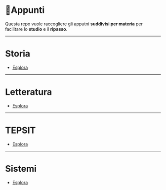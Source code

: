 # 📝Appunti

Questa repo vuole raccogliere gli apputni **suddivisi per materia** per facilitare lo **studio** e il **ripasso**.

---

# Storia

- [Esplora](Storia/index.md)

---

# Letteratura 

- [Esplora](Letteratura/index.md)

---

# TEPSIT 

- [Esplora](TEPSIT/index.md)

---

# Sistemi 

- [Esplora](Sistemi/index.md)